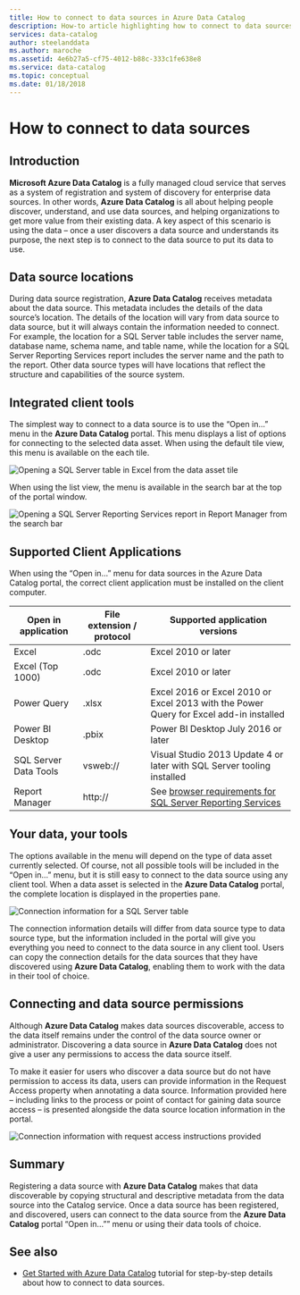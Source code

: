 ```yaml
---
title: How to connect to data sources in Azure Data Catalog
description: How-to article highlighting how to connect to data sources discovered with Azure Data Catalog.
services: data-catalog
author: steelanddata
ms.author: maroche
ms.assetid: 4e6b27a5-cf75-4012-b88c-333c1fe638e8
ms.service: data-catalog
ms.topic: conceptual
ms.date: 01/18/2018
---
```

# How to connect to data sources
## Introduction
**Microsoft Azure Data Catalog** is a fully managed cloud service that serves as a system of registration and system of discovery for enterprise data sources. In other words, **Azure Data Catalog** is all about helping people discover, understand, and use data sources, and helping organizations to get more value from their existing data. A key aspect of this scenario is using the data – once a user discovers a data source and understands its purpose, the next step is to connect to the data source to put its data to use.

## Data source locations
During data source registration, **Azure Data Catalog** receives metadata about the data source. This metadata includes the details of the data source’s location. The details of the location will vary from data source to data source, but it will always contain the information needed to connect. For example, the location for a SQL Server table includes the server name, database name, schema name, and table name, while the location for a SQL Server Reporting Services report includes the server name and the path to the report. Other data source types will have locations that reflect the structure and capabilities of the source system.

## Integrated client tools
The simplest way to connect to a data source is to use the “Open in…” menu in the **Azure Data Catalog** portal. This menu displays a list of options for connecting to the selected data asset.
When using the default tile view, this menu is available on the each tile.

 ![Opening a SQL Server table in Excel from the data asset tile](./media/data-catalog-how-to-connect/data-catalog-how-to-connect1.png)

When using the list view, the menu is available in the search bar at the top of the portal window.

 ![Opening a SQL Server Reporting Services report in Report Manager from the search bar](./media/data-catalog-how-to-connect/data-catalog-how-to-connect2.png)

## Supported Client Applications
When using the “Open in…” menu for data sources in the Azure Data Catalog portal, the correct client application must be installed on the client computer.

| Open in application | File extension / protocol | Supported application versions |
| --- | --- | --- |
| Excel |.odc |Excel 2010 or later |
| Excel (Top 1000) |.odc |Excel 2010 or later |
| Power Query |.xlsx |Excel 2016 or Excel 2010 or Excel 2013 with the Power Query for Excel add-in installed |
| Power BI Desktop |.pbix |Power BI Desktop July 2016 or later |
| SQL Server Data Tools |vsweb:// |Visual Studio 2013 Update 4 or later with SQL Server tooling installed |
| Report Manager |http:// |See [browser requirements for SQL Server Reporting Services](https://technet.microsoft.com/library/ms156511.aspx) |

## Your data, your tools
The options available in the menu will depend on the type of data asset currently selected. Of course, not all possible tools will be included in the “Open in…” menu, but it is still easy to connect to the data source using any client tool. When a data asset is selected in the **Azure Data Catalog** portal, the complete location is displayed in the properties pane.

 ![Connection information for a SQL Server table](./media/data-catalog-how-to-connect/data-catalog-how-to-connect3.png)

The connection information details will differ from data source type to data source type, but the information included in the portal will give you everything you need to connect to the data source in any client tool. Users can copy the connection details for the data sources that they have discovered using **Azure Data Catalog**, enabling them to work with the data in their tool of choice.

## Connecting and data source permissions
Although **Azure Data Catalog** makes data sources discoverable, access to the data itself remains under the control of the data source owner or administrator. Discovering a data source in **Azure Data Catalog** does not give a user any permissions to access the data source itself.

To make it easier for users who discover a data source but do not have permission to access its data, users can provide information in the Request Access property when annotating a data source. Information provided here – including links to the process or point of contact for gaining data source access – is presented alongside the data source location information in the portal.

 ![Connection information with request access instructions provided](./media/data-catalog-how-to-connect/data-catalog-how-to-connect4.png)

## Summary
Registering a data source with **Azure Data Catalog** makes that data discoverable by copying structural and descriptive metadata from the data source into the Catalog service. Once a data source has been registered, and discovered, users can connect to the data source from the **Azure Data Catalog** portal “Open in…”” menu or using their data tools of choice.

## See also
* [Get Started with Azure Data Catalog](data-catalog-get-started.md) tutorial for step-by-step details about how to connect to data sources.
